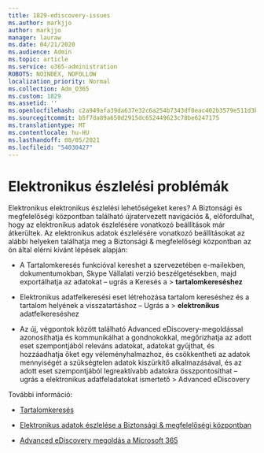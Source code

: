 ```yaml
---
title: 1829-ediscovery-issues
ms.author: markjjo
author: markjjo
manager: lauraw
ms.date: 04/21/2020
ms.audience: Admin
ms.topic: article
ms.service: o365-administration
ROBOTS: NOINDEX, NOFOLLOW
localization_priority: Normal
ms.collection: Adm_O365
ms.custom: 1829
ms.assetid: ''
ms.openlocfilehash: c2a949afa39da637e32c6a254b7343df0eac402b3579e511d3b41e13b2b00bf7
ms.sourcegitcommit: b5f7da89a650d2915dc652449623c78be6247175
ms.translationtype: MT
ms.contentlocale: hu-HU
ms.lasthandoff: 08/05/2021
ms.locfileid: "54030427"
---
```

# <a name="ediscovery-issues"></a>Elektronikus észlelési problémák

Elektronikus elektronikus észlelési lehetőségeket keres? A Biztonsági és megfelelőségi központban található újratervezett navigációs &, előfordulhat, hogy az elektronikus adatok észlelésére vonatkozó beállítások már átkerültek.  Az elektronikus adatok észlelésére vonatkozó beállításokat az alábbi helyeken találhatja meg a Biztonsági & megfelelőségi központban az ön által elérni kívánt lépések alapján:

- A Tartalomkeresés funkcióval kereshet a szervezetében e-mailekben, dokumentumokban, Skype Vállalati verzió beszélgetésekben, majd exportálhatja az adatokat – ugrás a Keresés a > **tartalomkereséshez**

- Elektronikus adatfelkeresési eset létrehozása tartalom kereséshez és a tartalom helyének a visszatartáshoz – Ugrás a > **elektronikus** adatfelkereséshez

- Az új, végpontok között található Advanced eDiscovery-megoldással azonosíthatja és kommunikálhat a gondnokokkal, megőrizhatja az adott eset szempontjából releváns adatokat, adatokat gyűjthat, és hozzáadhatja őket egy véleményhalmazhoz, és csökkentheti az adatok mennyiségét a szükségtelen adatok kiszürkítő alkalmazásával, és az adott eset szempontjából legreaktívabb adatokra összpontosíthat – ugrás a elektronikus adatfeladatokat ismertető > Advanced eDiscovery 

További információ:

- [Tartalomkeresés](https://docs.microsoft.com/microsoft-365/compliance/content-search)

- [Elektronikus adatok észlelése a Biztonsági & megfelelőségi központban](https://docs.microsoft.com/microsoft-365/compliance/ediscovery-cases)

- [Advanced eDiscovery megoldás a Microsoft 365](https://docs.microsoft.com/microsoft-365/compliance/overview-ediscovery-20)
